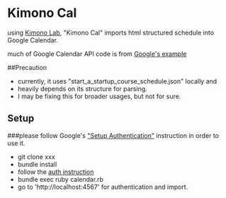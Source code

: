 # Kimono Cal

using [Kimono Lab](https://www.kimonolabs.com),
"Kimono Cal" imports html structured schedule into Google Calendar.

much of Google Calendar API code is from
[Google's example](https://github.com/google/google-api-ruby-client-samples/tree/master/calendar)


##Precaution

* currently, it uses "start_a_startup_course_schedule.json" locally and
* heavily depends on its structure for parsing.
* I may be fixing this for broader usages, but not for sure.


## Setup

###please follow Google's ["Setup Authentication"](https://github.com/google/google-api-ruby-client-samples/tree/master/calendar) instruction in order to use it.

* git clone xxx
* bundle install
* follow the [auth instruction](https://github.com/google/google-api-ruby-client-samples/tree/master/calendar)
* bundle exec ruby calendar.rb
* go to 'http://localhost:4567' for authentication and import.
